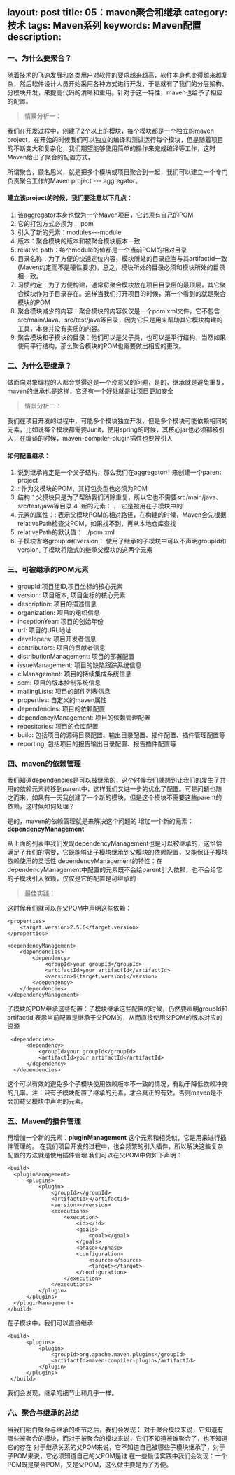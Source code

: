 layout: post
title: 05：maven聚合和继承
category: 技术
tags: Maven系列
keywords: Maven配置
description:
---

### 一、为什么要聚合？

随着技术的飞速发展和各类用户对软件的要求越来越高，软件本身也变得越来越复杂，然后软件设计人员开始采用各种方式进行开发，于是就有了我们的分层架构、分模块开发，来提高代码的清晰和重用。针对于这一特性，maven也给予了相应的配置。    
>情景分析一：    

我们在开发过程中，创建了2个以上的模块，每个模块都是一个独立的maven project，在开始的时候我们可以独立的编译和测试运行每个模块，但是随着项目的不断变大和复杂化，我们期望能够使用简单的操作来完成编译等工作，这时Maven给出了聚合的配置方式。    

所谓聚合，顾名思义，就是把多个模块或项目聚合到一起，我们可以建立一个专门负责聚合工作的Maven project ---  aggregator。


#### 建立该project的时候，我们要注意以下几点：         
1. 该aggregator本身也做为一个Maven项目，它必须有自己的POM
2. 它的打包方式必须为： pom
3. 引入了新的元素：modules---module
4. 版本：聚合模块的版本和被聚合模块版本一致
5. relative path：每个module的值都是一个当前POM的相对目录
6. 目录名称：为了方便的快速定位内容，模块所处的目录应当与其artifactId一致(Maven约定而不是硬性要求)，总之，模块所处的目录必须和<module>模块所处的目录</module>相一致。
7. 习惯约定：为了方便构建，通常将聚合模块放在项目目录层的最顶层，其它聚合模块作为子目录存在。这样当我们打开项目的时候，第一个看到的就是聚合模块的POM
8. 聚合模块减少的内容：聚合模块的内容仅仅是一个pom.xml文件，它不包含src/main/Java、src/test/java等目录，因为它只是用来帮助其它模块构建的工具，本身并没有实质的内容。
9. 聚合模块和子模块的目录：他们可以是父子类，也可以是平行结构，当然如果使用平行结构，那么聚合模块的POM也需要做出相应的更改。

### 二、为什么要继承？   

做面向对象编程的人都会觉得这是一个没意义的问题，是的，继承就是避免重复，maven的继承也是这样，它还有一个好处就是让项目更加安全

>情景分析二：    

我们在项目开发的过程中，可能多个模块独立开发，但是多个模块可能依赖相同的元素，比如说每个模块都需要Junit，使用spring的时候，其核心jar也必须都被引入，在编译的时候，maven-compiler-plugin插件也要被引入

#### 如何配置继承：    

1. 说到继承肯定是一个父子结构，那么我们在aggregator中来创建一个parent project
2. <packaging>: 作为父模块的POM，其打包类型也必须为POM
3. 结构：父模块只是为了帮助我们消除重复，所以它也不需要src/main/java、src/test/java等目录
4 .新的元素：<parent> ， 它是被用在子模块中的
5. <parent>元素的属性：<relativePath>: 表示父模块POM的相对路径，在构建的时候，Maven会先根据relativePath检查父POM，如果找不到，再从本地仓库查找
6. relativePath的默认值： ../pom.xml
7. 子模块省略groupId和version： 使用了继承的子模块中可以不声明groupId和version, 子模块将隐式的继承父模块的这两个元素

### 三、可被继承的POM元素    

* groupId:项目组ID,项目坐标的核心元素    
* version: 项目版本, 项目坐标的核心元素
* description: 项目的描述信息
* organization: 项目的组织信息
* inceptionYear: 项目的创始年份
* url: 项目的URL地址
* developers: 项目开发者信息
* contributors: 项目的贡献者信息
* distributionManagement: 项目的部署配置
* issueManagement: 项目的缺陷跟踪系统信息
* ciManagement: 项目的持续集成系统信息
* scm: 项目的版本控制系统信息
* mailingLists: 项目的邮件列表信息
* properties: 自定义的maven属性
* dependencies: 项目的依赖配置
* dependencyManagement: 项目的依赖管理配置
* repositories: 项目的仓库配置
* build: 包括项目的源码目录配置、输出目录配置、插件配置、插件管理配置等
* reporting: 包括项目的报告输出目录配置、报告插件配置等

### 四、maven的依赖管理    

我们知道dependencies是可以被继承的，这个时候我们就想到让我们的发生了共用的依赖元素转移到parent中，这样我们又进一步的优化了配置。可是问题也随之而来，如果有一天我创建了一个新的模块，但是这个模块不需要这些parent的依赖，这时候如何处理？

是的，maven的依赖管理就是来解决这个问题的
增加一个新的元素：**dependencyManagement**

从上面的列表中我们发现dependencyManagement也是可以被继承的，这恰恰满足了我们的需要，它既能够让子模块继承到父模块的依赖配置，又能保证子模块依赖使用的灵活性
dependencyManagement的特性：在dependencyManagement中配置的元素既不会给parent引入依赖，也不会给它的子模块引入依赖，仅仅是它的配置是可继承的

> 最佳实践：    

这时候我们就可以在父POM中声明这些依赖：

    <properties>  
        <target.version>2.5.6</target.version>
    </properties>  

    <dependencyManagement>  
        <dependencies>  
            <dependency>  
                <groupId>your groupId</groupId>  
                <artifactId>your artifactId</artifactId>  
                <version>${target.version}</version>  
            </dependency>  
        </dependencies>  
    </dependencyManagement>  

子模块的POM继承这些配置：子模块继承这些配置的时候，仍然要声明groupId和artifactId,表示当前配置是继承于父POM的，从而直接使用父POM的版本对应的资源

     <dependencies>  
          <dependency>  
              <groupId>your groupId</groupId>  
              <artifactId>your artifactId</artifactId>  
          </dependency>  
      </dependencies>  

这个可以有效的避免多个子模块使用依赖版本不一致的情况，有助于降低依赖冲突的几率。注：只有子模块配置了继承的元素，才会真正的有效，否则maven是不会加载父模块中声明的元素。
### 五、Maven的插件管理    

再增加一个新的元素：**pluginManagement**
这个元素和<dependencyManagement>相类似，它是用来进行插件管理的。
在我们项目开发的过程中，也会频繁的引入插件，所以解决这些复杂配置的方法就是使用插件管理
我们可以在父POM中做如下声明：

    <build>  
      <pluginManagement>  
          <plugins>  
              <plugin>  
                  <groupId></groupId>  
                  <artifactId></artifactId>  
                  <version></version>  
                  <executions>  
                      <execution>  
                          <id></id>  
                          <goals>  
                              <goal></goal>  
                          </goals>  
                          <phase></phase>  
                          <configuration>  
                              <source></source>  
                              <target></target>  
                          </configuration>  
                      </execution>  
                  </executions>  
              </plugin>  
          </plugins>  
      </pluginManagement>  
    </build>  


在子模块中，我们可以直接继承

    <build>  
          <plugins>  
              <plugin>  
                  <groupId>org.apache.maven.plugins</groupId>  
                  <artifactId>maven-compiler-plugin</artifactId>  
              </plugin>  
          </plugins>  
     </build>  

我们会发现，继承的细节上和<dependencyManagement>几乎一样。

### 六、聚合与继承的总结  

当我们明白聚合与继承的细节之后，我们会发现：
对于聚合模块来说，它知道有哪些被聚合的模块，而对于被聚合的模块来说，它们不知道被谁聚合了，也不知道它的存在
对于继承关系的父POM来说，它不知道自己被哪些子模块继承了，对于子POM来说，它必须知道自己的父POM是谁
在一些最佳实践中我们会发现：一个POM既是聚合POM，又是父POM，这么做主要是为了方便。
